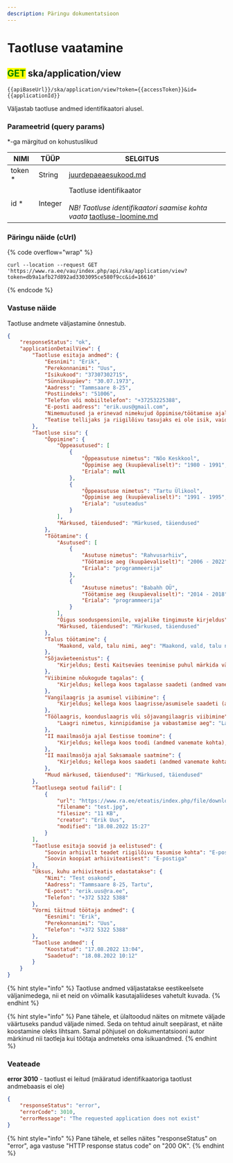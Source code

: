 ```yaml
---
description: Päringu dokumentatsioon
---
```


# Taotluse vaatamine

## <mark style="color:green;">GET</mark> ska/application/view

```
{{apiBaseUrl}}/ska/application/view?token={{accessToken}}&id={{applicationId}}
```

Väljastab taotluse andmed identifikaatori alusel.

### Parameetrid (query params)

\*-ga märgitud on kohustuslikud

<table><thead><tr><th>NIMI</th><th>TÜÜP</th><th>SELGITUS</th><th data-hidden></th></tr></thead><tbody><tr><td>token *</td><td>String</td><td><a data-mention href="../../juurdepaeaesukood.md">juurdepaeaesukood.md</a></td><td></td></tr><tr><td>id *</td><td>Integer</td><td>Taotluse identifikaator<br><br><em>NB! Taotluse identifikaatori saamise kohta vaata</em> <a data-mention href="taotluse-loomine.md">taotluse-loomine.md</a><em></em></td><td></td></tr></tbody></table>

### Päringu näide (cUrl)

{% code overflow="wrap" %}
```shell
curl --location --request GET 'https://www.ra.ee/vau/index.php/api/ska/application/view?token=db9a1afb27d892ad3303095ce580f9cc&id=16610'
```
{% endcode %}

### Vastuse näide

Taotluse andmete väljastamine õnnestub.&#x20;

```json
{
    "responseStatus": "ok",
    "applicationDetailView": {
        "Taotluse esitaja andmed": {
            "Eesnimi": "Erik",
            "Perekonnanimi": "Uus",
            "Isikukood": "37307302715",
            "Sünnikuupäev": "30.07.1973",
            "Aadress": "Tammsaare 8-25",
            "Postiindeks": "51006",
            "Telefon või mobiiltelefon": "+37253225388",
            "E-posti aadress": "erik.uus@gmail.com",
            "Nimemuutused ja erinevad nimekujud õppimise/töötamise ajal": "Uks, Uss",
            "Teatise tellijaks ja riigilõivu tasujaks ei ole isik, vaid": "Test osakond"
        },
        "Taotluse sisu": {
            "Õppimine": {
                "Õppeasutused": [
                    {
                        "Õppeasutuse nimetus": "Nõo Keskkool",
                        "Õppimise aeg (kuupäevaliselt)": "1980 - 1991",
                        "Eriala": null
                    },
                    {
                        "Õppeasutuse nimetus": "Tartu Ülikool",
                        "Õppimise aeg (kuupäevaliselt)": "1991 - 1995",
                        "Eriala": "usuteadus"
                    }
                ],
                "Märkused, täiendused": "Märkused, täiendused"
            },
            "Töötamine": {
                "Asutused": [
                    {
                        "Asutuse nimetus": "Rahvusarhiiv",
                        "Töötamise aeg (kuupäevaliselt)": "2006 - 2022",
                        "Eriala": "programmeerija"
                    },
                    {
                        "Asutuse nimetus": "Babahh OÜ",
                        "Töötamise aeg (kuupäevaliselt)": "2014 - 2018",
                        "Eriala": "programmeerija"
                    }
                ],
                "Õigus sooduspensionile, vajalike tingimuste kirjeldus": "Õigus sooduspensionile, vajalike tingimuste kirjeldus",
                "Märkused, täiendused": "Märkused, täiendused"
            },
            "Talus töötamine": {
                "Maakond, vald, talu nimi, aeg": "Maakond, vald, talu nimi, aeg"
            },
            "Sõjaväeteenistus": {
                "Kirjeldus; Eesti Kaitseväes teenimise puhul märkida väeosa ja teenimise aeg, Saksa sõjaväes teenimise puhul kõik teadaolevad andmed": "Kirjeldus; Eesti Kaitseväes teenimise puhul märkida väeosa ja teenimise aeg, Saksa sõjaväes teenimise puhul kõik teadaolevad andmed"
            },
            "Viibimine nõukogude tagalas": {
                "Kirjeldus; kellega koos tagalasse saadeti (andmed vanemate kohta) ja märkida kõik teadaolevad andmed": "Kirjeldus; kellega koos tagalasse saadeti (andmed vanemate kohta) ja märkida kõik teadaolevad andmed"
            },
            "Vangilaagris ja asumisel viibimine": {
                "Kirjeldus; kellega koos laagrisse/asumisele saadeti (andmed vanemate kohta), millal ja kelle poolt karistatud, karistuse kandmise aeg ja koht, vabanemise aeg": "Kirjeldus; kellega koos laagrisse/asumisele saadeti (andmed vanemate kohta), millal ja kelle poolt karistatud, karistuse kandmise aeg ja koht, vabanemise aeg"
            },
            "Töölaagris, koonduslaagris või sõjavangilaagris viibimine": {
                "Laagri nimetus, kinnipidamise ja vabastamise aeg": "Laagri nimetus, kinnipidamise ja vabastamise aeg"
            },
            "II maailmasõja ajal Eestisse toomine": {
                "Kirjeldus; kellega koos toodi (andmed vanemate kohta), toomise aeg ja koht, laagrite nimed ja kinnipidamisaeg, kuhu suunati elama ja tööle": "Kirjeldus; kellega koos toodi (andmed vanemate kohta), toomise aeg ja koht, laagrite nimed ja kinnipidamisaeg, kuhu suunati elama ja tööle"
            },
            "II maailmasõja ajal Saksamaale saatmine": {
                "Kirjeldus; kellega koos saadeti (andmed vanemate kohta), kust ja millal saadeti, laagrite nimed, töökohad Saksamaal, Eestisse naasmise aeg ja koht": "Kirjeldus; kellega koos saadeti (andmed vanemate kohta), kust ja millal saadeti, laagrite nimed, töökohad Saksamaal, Eestisse naasmise aeg ja koht"
            },
            "Muud märkused, täiendused": "Märkused, täiendused"
        },
        "Taotlusega seotud failid": [
            {
                "url": "https://www.ra.ee/eteatis/index.php/file/download?code=yD0FmubzIzi8BAj8",
                "filename": "test.jpg",
                "filesize": "11 KB",
                "creator": "Erik Uus",
                "modified": "18.08.2022 15:27"
            }
        ],
        "Taotluse esitaja soovid ja eelistused": {
            "Soovin arhiivilt teadet riigilõivu tasumise kohta": "E-postiga",
            "Soovin koopiat arhiiviteatisest": "E-postiga"
        },
        "Üksus, kuhu arhiiviteatis edastatakse": {
            "Nimi": "Test osakond",
            "Aadress": "Tammsaare 8-25, Tartu",
            "E-post": "erik.uus@ra.ee",
            "Telefon": "+372 5322 5388"
        },
        "Vormi täitnud töötaja andmed": {
            "Eesnimi": "Erik",
            "Perekonnanimi": "Uus",
            "Telefon": "+372 5322 5388"
        },
        "Taotluse andmed": {
            "Koostatud": "17.08.2022 13:04",
            "Saadetud": "18.08.2022 10:12"
        }
    }
}
```

{% hint style="info" %}
Taotluse andmed väljastatakse eestikeelsete väljanimedega, nii et neid on võimalik kasutajaliideses vahetult kuvada.
{% endhint %}

{% hint style="info" %}
Pane tähele, et ülaltoodud näites on mitmete väljade väärtuseks pandud väljade nimed. Seda on tehtud ainult seepärast, et näite koostamine oleks lihtsam. Samal põhjusel on dokumentatsiooni autor märkinud nii taotleja kui töötaja andmeteks oma isikuandmed.
{% endhint %}

### Veateade

**error 3010** - taotlust ei leitud (määratud identifikaatoriga taotlust andmebaasis ei ole)

```json
{
    "responseStatus": "error",
    "errorCode": 3010,
    "errorMessage": "The requested application does not exist"
}
```

{% hint style="info" %}
Pane tähele, et selles näites "responseStatus" on "error", aga vastuse "HTTP response status code" on "200 OK".
{% endhint %}
